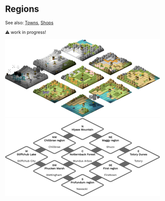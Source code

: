 # Regions
See also: [Towns](towns.md), [Shops](shops.md)

:warning: work in progress!

![world_map.png](world_map.png)
![world_regions.png](world_regions.png)

